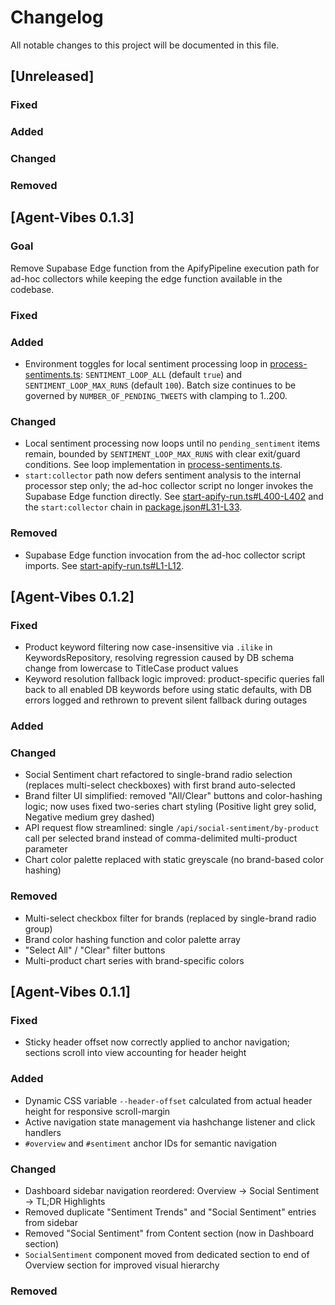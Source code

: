 # Changelog

All notable changes to this project will be documented in this file.

## [Unreleased]

### Fixed

### Added

### Changed

### Removed

## [Agent-Vibes 0.1.3]

### Goal
Remove Supabase Edge function from the ApifyPipeline execution path for ad-hoc collectors while keeping the edge function available in the codebase.

### Fixed

### Added
- Environment toggles for local sentiment processing loop in [process-sentiments.ts](file:///home/prinova/CodeProjects/agent-vibes/scripts/process-sentiments.ts): `SENTIMENT_LOOP_ALL` (default `true`) and `SENTIMENT_LOOP_MAX_RUNS` (default `100`). Batch size continues to be governed by `NUMBER_OF_PENDING_TWEETS` with clamping to 1..200.

### Changed
- Local sentiment processing now loops until no `pending_sentiment` items remain, bounded by `SENTIMENT_LOOP_MAX_RUNS` with clear exit/guard conditions. See loop implementation in [process-sentiments.ts](file:///home/prinova/CodeProjects/agent-vibes/scripts/process-sentiments.ts).
- `start:collector` path now defers sentiment analysis to the internal processor step only; the ad-hoc collector script no longer invokes the Supabase Edge function directly. See [start-apify-run.ts#L400-L402](file:///home/prinova/CodeProjects/agent-vibes/scripts/start-apify-run.ts#L400-L402) and the `start:collector` chain in [package.json#L31-L33](file:///home/prinova/CodeProjects/agent-vibes/package.json#L31-L33).

### Removed
- Supabase Edge function invocation from the ad-hoc collector script imports. See [start-apify-run.ts#L1-L12](file:///home/prinova/CodeProjects/agent-vibes/scripts/start-apify-run.ts#L1-L12).

## [Agent-Vibes 0.1.2]

### Fixed
- Product keyword filtering now case-insensitive via `.ilike` in KeywordsRepository, resolving regression caused by DB schema change from lowercase to TitleCase product values
- Keyword resolution fallback logic improved: product-specific queries fall back to all enabled DB keywords before using static defaults, with DB errors logged and rethrown to prevent silent fallback during outages

### Added

### Changed
- Social Sentiment chart refactored to single-brand radio selection (replaces multi-select checkboxes) with first brand auto-selected
- Brand filter UI simplified: removed "All/Clear" buttons and color-hashing logic; now uses fixed two-series chart styling (Positive light grey solid, Negative medium grey dashed)
- API request flow streamlined: single `/api/social-sentiment/by-product` call per selected brand instead of comma-delimited multi-product parameter
- Chart color palette replaced with static greyscale (no brand-based color hashing)

### Removed
- Multi-select checkbox filter for brands (replaced by single-brand radio group)
- Brand color hashing function and color palette array
- "Select All" / "Clear" filter buttons
- Multi-product chart series with brand-specific colors

## [Agent-Vibes 0.1.1]

### Fixed
- Sticky header offset now correctly applied to anchor navigation; sections scroll into view accounting for header height

### Added
- Dynamic CSS variable `--header-offset` calculated from actual header height for responsive scroll-margin
- Active navigation state management via hashchange listener and click handlers
- `#overview` and `#sentiment` anchor IDs for semantic navigation

### Changed
- Dashboard sidebar navigation reordered: Overview → Social Sentiment → TL;DR Highlights
- Removed duplicate "Sentiment Trends" and "Social Sentiment" entries from sidebar
- Removed "Social Sentiment" from Content section (now in Dashboard section)
- `SocialSentiment` component moved from dedicated section to end of Overview section for improved visual hierarchy

### Removed
